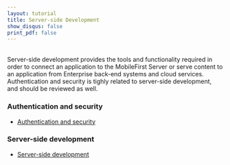 ```yaml
---
layout: tutorial
title: Server-side Development
show_disqus: false
print_pdf: false
---
```

<br>
Server-side development provides the tools and functionality required in order to connect an application to the MobileFirst Server or serve content to an application from  Enterprise back-end systems and cloud services. Authentication and security is tighly related to server-side development, and should be reviewed as well.

### Authentication and security

* [Authentication and security](../authentication-security)

### Server-side development

* [Server-side development](../server-side-developmenet)
